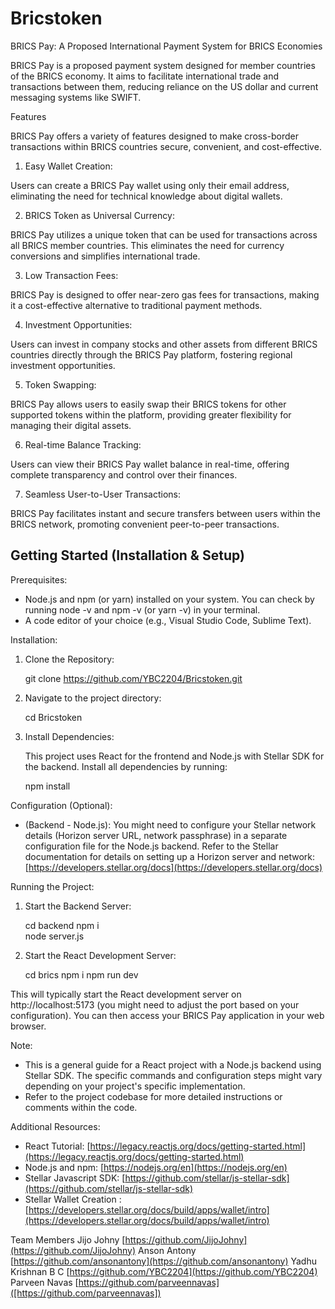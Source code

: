 # Bricstoken
BRICS Pay: A Proposed International Payment System for BRICS Economies

BRICS Pay is a proposed payment system designed for member countries of the BRICS economy. It aims to facilitate international trade and transactions between them, reducing reliance on the US dollar and current messaging systems like SWIFT.

Features

BRICS Pay offers a variety of features designed to make cross-border transactions within BRICS countries secure, convenient, and cost-effective.

1. Easy Wallet Creation:

Users can create a BRICS Pay wallet using only their email address, eliminating the need for technical knowledge about digital wallets.

2. BRICS Token as Universal Currency:

BRICS Pay utilizes a unique token that can be used for transactions across all BRICS member countries. This eliminates the need for currency conversions and simplifies international trade.

3. Low Transaction Fees:

BRICS Pay is designed to offer near-zero gas fees for transactions, making it a cost-effective alternative to traditional payment methods.

4. Investment Opportunities:

Users can invest in company stocks and other assets from different BRICS countries directly through the BRICS Pay platform, fostering regional investment opportunities.

5. Token Swapping:

BRICS Pay allows users to easily swap their BRICS tokens for other supported tokens within the platform, providing greater flexibility for managing their digital assets.

6. Real-time Balance Tracking:

Users can view their BRICS Pay wallet balance in real-time, offering complete transparency and control over their finances.

7. Seamless User-to-User Transactions:

BRICS Pay facilitates instant and secure transfers between users within the BRICS network, promoting convenient peer-to-peer transactions.


## Getting Started (Installation & Setup)

Prerequisites:

* Node.js and npm (or yarn) installed on your system. You can check by running node -v and npm -v (or yarn -v) in your terminal.
* A code editor of your choice (e.g., Visual Studio Code, Sublime Text).

Installation:

1. Clone the Repository:

      git clone https://github.com/YBC2204/Bricstoken.git
   

2. Navigate to the project directory:

      cd Bricstoken
   

3. Install Dependencies:

   This project uses React for the frontend and Node.js with Stellar SDK for the backend. Install all dependencies by running:

      npm install
   

Configuration (Optional):

*  (Backend - Node.js): You might need to configure your Stellar network details (Horizon server URL, network passphrase) in a separate configuration file for the Node.js backend. Refer to the Stellar documentation for details on setting up a Horizon server and network: [https://developers.stellar.org/docs](https://developers.stellar.org/docs)

Running the Project:

1. Start the Backend Server:

   cd backend
   npm i  
   node server.js
   

2. Start the React Development Server:
      
      cd brics
      npm i
      npm run dev
   

This will typically start the React development server on http://localhost:5173 (you might need to adjust the port based on your configuration). You can then access your BRICS Pay application in your web browser.

Note:

* This is a general guide for a React project with a Node.js backend using Stellar SDK. The specific commands and configuration steps might vary depending on your project's specific implementation.
* Refer to the project codebase for more detailed instructions or comments within the code.

Additional Resources:

* React Tutorial: [https://legacy.reactjs.org/docs/getting-started.html](https://legacy.reactjs.org/docs/getting-started.html)
* Node.js and npm: [https://nodejs.org/en](https://nodejs.org/en)
* Stellar Javascript SDK: [https://github.com/stellar/js-stellar-sdk](https://github.com/stellar/js-stellar-sdk)
* Stellar Wallet Creation :[https://developers.stellar.org/docs/build/apps/wallet/intro](https://developers.stellar.org/docs/build/apps/wallet/intro)



Team Members
Jijo Johny [https://github.com/JijoJohny](https://github.com/JijoJohny)
Anson Antony [https://github.com/ansonantony](https://github.com/ansonantony)
Yadhu Krishnan B C [https://github.com/YBC2204](https://github.com/YBC2204)
Parveen Navas [https://github.com/parveennavas]([https://github.com/parveennavas])

